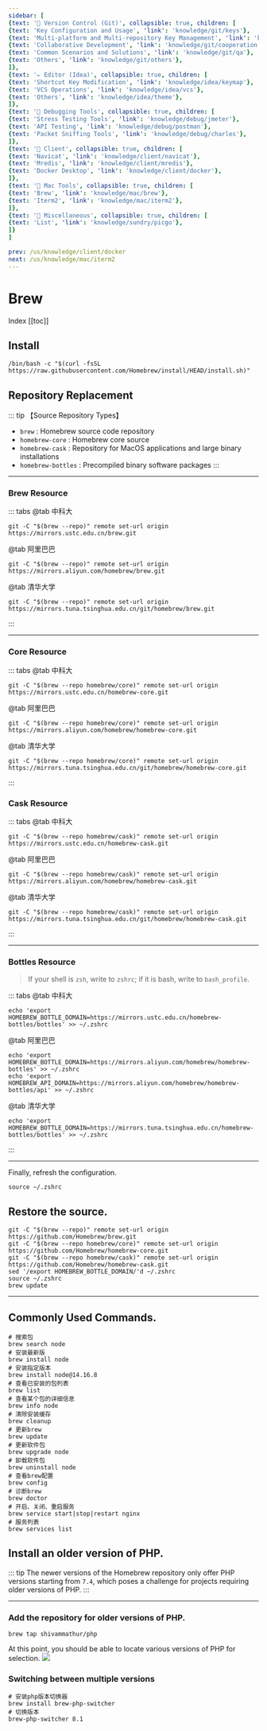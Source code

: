 ```yaml
---
sidebar: [
{text: '🚩 Version Control (Git)', collapsible: true, children: [
{text: 'Key Configuration and Usage', 'link': 'knowledge/git/keys'},
{text: 'Multi-platform and Multi-repository Key Management', 'link': 'knowledge/git/multiple'},
{text: 'Collaborative Development', 'link': 'knowledge/git/cooperation'},
{text: 'Common Scenarios and Solutions', 'link': 'knowledge/git/qa'},
{text: 'Others', 'link': 'knowledge/git/others'},
]},
{text: '✏️ Editor (Idea)', collapsible: true, children: [
{text: 'Shortcut Key Modification', 'link': 'knowledge/idea/keymap'},
{text: 'VCS Operations', 'link': 'knowledge/idea/vcs'},
{text: 'Others', 'link': 'knowledge/idea/theme'},
]},
{text: '🎁 Debugging Tools', collapsible: true, children: [
{text: 'Stress Testing Tools', 'link': 'knowledge/debug/jmeter'},
{text: 'API Testing', 'link': 'knowledge/debug/postman'},
{text: 'Packet Sniffing Tools', 'link': 'knowledge/debug/charles'},
]},
{text: '🔭 Client', collapsible: true, children: [
{text: 'Navicat', 'link': 'knowledge/client/navicat'},
{text: 'Mredis', 'link': 'knowledge/client/mredis'},
{text: 'Docker Desktop', 'link': 'knowledge/client/docker'},
]},
{text: '🍎 Mac Tools', collapsible: true, children: [
{text: 'Brew', 'link': 'knowledge/mac/brew'},
{text: 'Iterm2', 'link': 'knowledge/mac/iterm2'},
]},
{text: '🌈 Miscellaneous', collapsible: true, children: [
{text: 'List', 'link': 'knowledge/sundry/picgo'},
]}
]

prev: /us/knowledge/client/docker
next: /us/knowledge/mac/iterm2
---
```


# Brew

Index
[[toc]]

## Install

```shell:no-line-numbers
/bin/bash -c "$(curl -fsSL https://raw.githubusercontent.com/Homebrew/install/HEAD/install.sh)"
```

## Repository Replacement

::: tip 【Source Repository Types】
- `brew` : Homebrew source code repository
- `homebrew-core` : Homebrew core source
- `homebrew-cask` : Repository for MacOS applications and large binary installations
- `homebrew-bottles` : Precompiled binary software packages
:::

---

### Brew Resource 

::: tabs
@tab 中科大
```shell:no-line-numbers
git -C "$(brew --repo)" remote set-url origin https://mirrors.ustc.edu.cn/brew.git
```
@tab 阿里巴巴
```shell:no-line-numbers
git -C "$(brew --repo)" remote set-url origin https://mirrors.aliyun.com/homebrew/brew.git
```
@tab 清华大学
```shell:no-line-numbers
git -C "$(brew --repo)" remote set-url origin https://mirrors.tuna.tsinghua.edu.cn/git/homebrew/brew.git
```
:::

---

### Core Resource

::: tabs
@tab 中科大
```shell:no-line-numbers
git -C "$(brew --repo homebrew/core)" remote set-url origin https://mirrors.ustc.edu.cn/homebrew-core.git
```
@tab 阿里巴巴
```shell:no-line-numbers
git -C "$(brew --repo homebrew/core)" remote set-url origin https://mirrors.aliyun.com/homebrew/homebrew-core.git
```
@tab 清华大学
```shell:no-line-numbers
git -C "$(brew --repo homebrew/core)" remote set-url origin https://mirrors.tuna.tsinghua.edu.cn/git/homebrew/homebrew-core.git
```
:::

### Cask Resource

::: tabs
@tab 中科大
```shell:no-line-numbers
git -C "$(brew --repo homebrew/cask)" remote set-url origin https://mirrors.ustc.edu.cn/homebrew-cask.git
```
@tab 阿里巴巴
```shell:no-line-numbers
git -C "$(brew --repo homebrew/cask)" remote set-url origin https://mirrors.aliyun.com/homebrew/homebrew-cask.git
```
@tab 清华大学
```shell:no-line-numbers
git -C "$(brew --repo homebrew/cask)" remote set-url origin https://mirrors.tuna.tsinghua.edu.cn/git/homebrew/homebrew-cask.git
```
:::

---

### Bottles Resource

> If your shell is `zsh`, write to `zshrc`; if it is bash, write to `bash_profile`.


::: tabs
@tab 中科大
```shell:no-line-numbers
echo 'export HOMEBREW_BOTTLE_DOMAIN=https://mirrors.ustc.edu.cn/homebrew-bottles/bottles' >> ~/.zshrc
```
@tab 阿里巴巴
```shell:no-line-numbers
echo 'export HOMEBREW_BOTTLE_DOMAIN=https://mirrors.aliyun.com/homebrew/homebrew-bottles' >> ~/.zshrc
echo 'export HOMEBREW_API_DOMAIN=https://mirrors.aliyun.com/homebrew/homebrew-bottles/api' >> ~/.zshrc
```
@tab 清华大学
```shell:no-line-numbers
echo 'export HOMEBREW_BOTTLE_DOMAIN=https://mirrors.tuna.tsinghua.edu.cn/homebrew-bottles/bottles' >> ~/.zshrc
```
:::

---

Finally, refresh the configuration.

```shell:no-line-numbers
source ~/.zshrc
```

## Restore the source.

```shell:no-line-numbers
git -C "$(brew --repo)" remote set-url origin https://github.com/Homebrew/brew.git
git -C "$(brew --repo homebrew/core)" remote set-url origin https://github.com/Homebrew/homebrew-core.git
git -C "$(brew --repo homebrew/cask)" remote set-url origin https://github.com/Homebrew/homebrew-cask.git
sed '/export HOMEBREW_BOTTLE_DOMAIN/'d ~/.zshrc
source ~/.zshrc
brew update
```

---

## Commonly Used Commands.

```shell:no-line-numbers
# 搜索包
brew search node
# 安装最新版
brew install node
# 安装指定版本
brew install node@14.16.8
# 查看已安装的包列表
brew list
# 查看某个包的详细信息
brew info node
# 清除安装缓存
brew cleanup
# 更新brew
brew update
# 更新软件包
brew upgrade node
# 卸载软件包
brew uninstall node
# 查看brew配置
brew config
# 诊断brew
brew doctor
# 开启、关闭、重启服务
brew service start|stop|restart nginx
# 服务列表
brew services list
```

## Install an older version of PHP.

::: tip
The newer versions of the Homebrew repository only offer PHP versions starting from `7.4`, which poses a challenge for projects requiring older versions of PHP.
:::

---

### Add the repository for older versions of PHP.

```shell:no-line-numbers
brew tap shivammathur/php
```

At this point, you should be able to locate various versions of PHP for selection.
![](https://img.tzf-foryou.xyz/img/20231227225241.png)

### Switching between multiple versions

```shell:no-line-numbers
# 安装php版本切换器
brew install brew-php-switcher
# 切换版本
brew-php-switcher 8.1
```